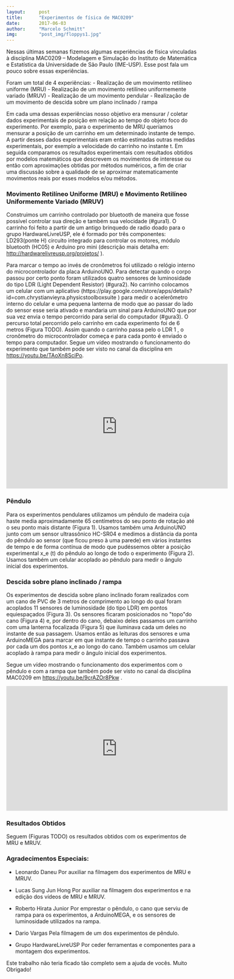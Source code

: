 ```yaml
---
layout:     post
title:      "Experimentos de física de MAC0209"
date:       2017-06-03
author:     "Marcelo Schmitt"
img:        "post_img/floppys1.jpg"
---
```


<p>
Nessas últimas semanas fizemos algumas experiências de física vinculadas à disciplina MAC0209 – Modelagem e Simulação do Instituto de Matemática e Estatística da Universidade de São Paulo (IME-USP). Esse post fala um pouco sobre essas experiências.
</p>
<p>
Foram um total de 4 experiências:
- Realização de um movimento retilíneo uniforme (MRU)
- Realização de um movimento retilíneo uniformemente variado (MRUV)
- Realização de um movimento pendular
- Realização de um movimento de descida sobre um plano inclinado / rampa
</p>

<p>
Em cada uma dessas experiências nosso objetivo era mensurar / coletar dados experimentais de posição em relação ao tempo do objeto foco do experimento. Por exemplo, para o experimento de MRU queríamos mensurar a posição de um carrinho em um determinado instante de tempo. A partir desses dados experimentais eram então estimadas outras medidas experimentais, por exemplo a velocidade do carrinho no instante t. Em seguida comparamos os resultados experimentais com resultados obtidos por modelos matemáticos que descrevem os movimentos de interesse ou então com aproximações obtidas por métodos numéricos, a fim de criar uma discussão sobre a qualidade de se aproximar matematicamente movimentos reais por esses modelos e/ou métodos.
</p>

### Movimento Retilíneo Uniforme  (MRU) e Movimento Retilíneo Uniformemente Variado (MRUV)
<p>
Construimos um carrinho controlado por bluetooth de maneira que fosse possível controlar sua direção e também sua velocidade (#gura1). O carrinho foi feito a partir de um antigo brinquedo de radio doado para o grupo HardwareLivreUSP, ele é formado por três componentes: LD293(ponte H) circuito integrado para controlar os motores, módulo bluetooth (HC05) e Arduino pro mini (descrição mais detalha em: <a href="http://hardwarelivreusp.org/projetos/">http://hardwarelivreusp.org/projetos/</a> ).
</p>
<p>
Para marcar o tempo ao invés de cronômetros foi utilizado o relógio interno do microcontrolador da placa ArduinoUNO. Para detectar quando o corpo passou por certo ponto foram utilizados quatro sensores de luminosidade do tipo LDR (Light Dependent Resistor) (#gura2). No carrinho colocamos um celular com um aplicativo (https://play.google.com/store/apps/details?id=com.chrystianvieyra.physicstoolboxsuite ) para medir o acelerômetro interno do celular e uma pequena lanterna de modo que ao passar do lado do sensor esse seria ativado e mandaria um sinal para ArduinoUNO que por sua vez envia o tempo percorrido para serial do computador (#gura3).
O percurso total percorrido pelo carrinho em cada experimento foi de 6 metros (Figura TODO). Assim quando o carrinho passa pelo o LDR 1 , o cronômetro do microcontrolador começa e para cada ponto é enviado o tempo para computador. Segue um vídeo mostrando o funcionamento do experimento que também pode ser visto no canal da disciplina em <a href="https://youtu.be/TAoXn8SciPo">https://youtu.be/TAoXn8SciPo</a>.
</p>
<p>
<iframe width="584" height="329" src="https://youtu.be/TAoXn8SciPo" frameborder="0" allowfullscreen>Experimentos de pêndulo e descida na rampa</iframe>
</p>

### Pêndulo
<p>
Para os experimentos pendulares utilizamos um pêndulo de madeira cuja haste media aproximadamente 65 centímetros do seu ponto de rotação até o seu ponto mais distante (Figura 1). Usamos também uma ArduinoUNO junto com um sensor ultrassônico HC-SR04 e medimos a distância da ponta do pêndulo ao sensor (que ficou preso à uma parede) em vários instantes de tempo e de forma contínua de modo que pudéssemos obter a posição experimental x_e (t) do pêndulo ao longo de todo o experimento (Figura 2). Usamos também um celular acoplado ao pêndulo para medir o ângulo inicial dos experimentos.
</p>

### Descida sobre plano inclinado / rampa
<p>
Os experimentos de descida sobre plano inclinado foram realizados com um cano de PVC de 3 metros de comprimento ao longo do qual foram acoplados 11 sensores de luminosidade (do tipo LDR) em pontos equiespaçados (Figura 3). Os sensores ficaram posicionados no "topo"do cano (Figura 4) e, por dentro do cano, debaixo deles passamos um carrinho com uma lanterna focalizada (Figura 5) que iluminava cada um deles no instante de sua passagem. Usamos então as leituras dos sensores e uma ArduinoMEGA para marcar em que instante de tempo o carrinho passava por cada um dos pontos x_e ao longo do cano. Também usamos um celular acoplado à rampa para medir o ângulo inicial dos experimentos.
</p>
<p>
Segue um vídeo mostrando o funcionamento dos experimentos com o pêndulo e com a rampa que também pode ser visto no canal da disciplina MAC0209 em <a href="https://youtu.be/9crAZOr8Pkw">https://youtu.be/9crAZOr8Pkw</a> .
</p>
<p>
<iframe width="584" height="329" src="https://youtu.be/9crAZOr8Pkw" frameborder="0" allowfullscreen>Experimentos de pêndulo e descida na rampa</iframe>
</p>

### Resultados Obtidos
<p>
Seguem (Figuras TODO) os resultados obtidos com os experimentos de MRU e MRUV.
</p>

### Agradecimentos Especiais:

- Leonardo Daneu
Por auxiliar na filmagem dos experimentos de MRU e MRUV.

- Lucas Sung Jun Hong
Por auxiliar na filmagem dos experimentos e na edição dos vídeos de MRU e MRUV.

- Roberto Hirata Junior
Por emprestar o pêndulo, o cano que serviu de rampa para os experimentos, a ArduinoMEGA, e os sensores de luminosidade utilizados na rampa.

- Dario Vargas
Pela filmagem de um dos experimentos de pêndulo.

- Grupo HardwareLivreUSP
Por ceder ferramentas e componentes para a montagem dos experimentos.

Este trabalho não teria ficado tão completo sem a ajuda de vocês. Muito Obrigado!

